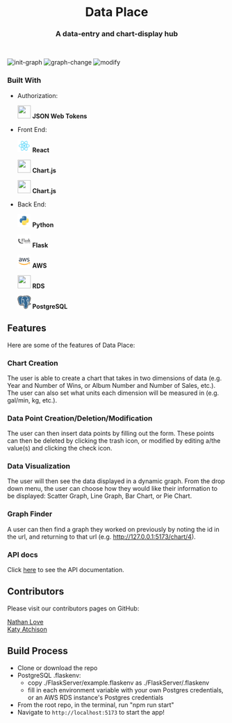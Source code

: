 <h1 align="center"> Data Place </h1>
<h3 align="center"> A data-entry and chart-display hub </h3> <br>


![init-graph](https://github.com/nathanKimbleLove/DataPlace/assets/115827515/0f1c3b4e-9a78-4f16-ad6b-f29a886db2ec)
![graph-change](https://github.com/nathanKimbleLove/DataPlace/assets/115827515/8b832c87-dffc-41a0-81ec-a2685b862175)
![modify](https://github.com/nathanKimbleLove/DataPlace/assets/115827515/2af51cc3-f524-47f7-b9a9-ce0ddc3ec9a2)


### Built With

- Authorization: 

    <img src="https://user-images.githubusercontent.com/118213399/224507614-d14f07e1-3eaf-407f-afcc-ed4e86c7a573.png" width=30px height=30px> **JSON Web Tokens**
    
- Front End:

    <img src="https://raw.githubusercontent.com/github/explore/80688e429a7d4ef2fca1e82350fe8e3517d3494d/topics/react/react.png" width=30px height=30px> **React**
  
    <img src="https://github.com/nathanKimbleLove/DataPlace/assets/115827515/40dcae6f-ace2-4a20-ad04-e47d8d3c470b" width=30px height=30px> **Chart.js**
  
   <img src="https://raw.githubusercontent.com/github/explore/80688e429a7d4ef2fca1e82350fe8e3517d3494d/topics/chartjs/chartjs.png" width=30px height=30px> **Chart.js**


- Back End:

   <img src="https://raw.githubusercontent.com/github/explore/80688e429a7d4ef2fca1e82350fe8e3517d3494d/topics/python/python.png" width=30px height=30px> **Python**

   <img src="https://raw.githubusercontent.com/github/explore/80688e429a7d4ef2fca1e82350fe8e3517d3494d/topics/flask/flask.png" width=30px height=30px> **Flask**
  
   <img src="https://raw.githubusercontent.com/github/explore/80688e429a7d4ef2fca1e82350fe8e3517d3494d/topics/aws/aws.png" width=30px height=30px> **AWS**

   <img src="https://github.com/nathanKimbleLove/DataPlace/assets/115827515/b02cc3d2-6532-4c63-99ee-a0d79398818b" width=30px height=30px> **RDS**

   <img src="https://raw.githubusercontent.com/github/explore/80688e429a7d4ef2fca1e82350fe8e3517d3494d/topics/postgresql/postgresql.png" width=30px height=30px> **PostgreSQL**


## Features

Here are some of the features of Data Place:

### Chart Creation

The user is able to create a chart that takes in two dimensions of data (e.g. Year and Number of Wins, or Album Number and Number of Sales, etc.). The user can also set what units each dimension will be measured in (e.g. gal/min, kg, etc.).

### Data Point Creation/Deletion/Modification

The user can then insert data points by filling out the form. These points can then be deleted by clicking the trash icon, or modified by editing a/the value(s) and clicking the check icon.

### Data Visualization

The user will then see the data displayed in a dynamic graph. From the drop down menu, the user can choose how they would like their information to be displayed: Scatter Graph, Line Graph, Bar Chart, or Pie Chart.

### Graph Finder

A user can then find a graph they worked on previously by noting the id in the url, and returning to that url (e.g. http://127.0.0.1:5173/chart/4).

### API docs

Click [here](https://docs.google.com/document/d/1zwpWDVITgLHQZDq3KL272EO9QyfHkZ3GXBKNifJJMVc/edit?usp=sharing) to see the API documentation.

## Contributors

Please visit our contributors pages on GitHub:

[Nathan Love](https://github.com/nathanKimbleLove) <br>
[Katy Atchison](https://github.com/katy-atch) <br>


## Build Process

- Clone or download the repo
- PostgreSQL .flaskenv:
    - copy ./FlaskServer/example.flaskenv as ./FlaskServer/.flaskenv
    - fill in each environment variable with your own Postgres credentials, or an AWS RDS instance's Postgres credentials
- From the root repo, in the terminal, run "npm run start"
- Navigate to `http://localhost:5173` to start the app!
